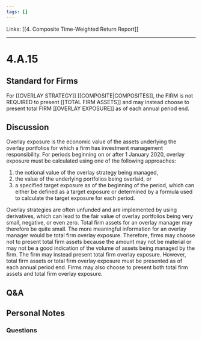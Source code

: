 ```yaml
---
tags: []
---
```

Links: [[4. Composite Time-Weighted Return Report]]
___
# 4.A.15
## Standard for Firms
For [[OVERLAY STRATEGY]] [[COMPOSITE|COMPOSITES]], the FIRM is not REQUIRED to present [[TOTAL FIRM ASSETS]] and may instead choose to present total FIRM [[OVERLAY EXPOSURE]] as of each annual period end.
## Discussion
Overlay exposure is the economic value of the assets underlying the overlay portfolios for which a firm has investment management responsibility. For periods beginning on or after 1 January 2020, overlay exposure must be calculated using one of the following approaches:
1. the notional value of the overlay strategy being managed,
2. the value of the underlying portfolios being overlaid, or
3. a specified target exposure as of the beginning of the period, which can either be defined as a target exposure or determined by a formula used to calculate the target exposure for each period.

Overlay strategies are often unfunded and are implemented by using derivatives, which can lead to the fair value of overlay portfolios being very small, negative, or even zero. Total firm assets for an overlay manager may therefore be quite small. The more meaningful information for an overlay manager would be total firm overlay exposure. Therefore, firms may choose not to present total firm assets because the amount may not be material or may not be a good indication of the volume of assets being managed by the firm. The firm may instead present total firm overlay exposure. However, total firm assets or total firm overlay exposure must be presented as of each annual period end. Firms may also choose to present both total firm assets and total firm overlay exposure.
## Q&A

## Personal Notes

### Questions